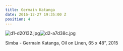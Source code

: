 ```yaml
---
title: Germain Katanga
date: 2016-12-27 19:35:00 Z
position: 4
---
```


![d1-d20132.jpg](/uploads/d1-d20132.jpg)![d2-a7d38c.jpg](/uploads/d2-a7d38c.jpg)

Simba - Germain Katanga,
Oil on Linen,
65 x 48”,
2015
